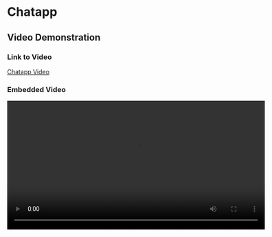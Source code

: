 # Chatapp

## Video Demonstration

### Link to Video
[Chatapp Video](https://github.com/kamesh0407/chatapp_v1/blob/main/chatapp.mp4)

### Embedded Video
<p align="center">
  <video width="600" controls>
    <source src="https://github.com/kamesh0407/chatapp_v1/blob/main/chatapp.mp4" type="video/mp4">
    Your browser does not support the video tag.
  </video>
</p>
